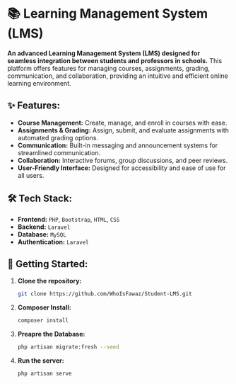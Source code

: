 # 📚 Learning Management System (LMS)

**An advanced Learning Management System (LMS) designed for seamless integration between students and professors in schools.** This platform offers features for managing courses, assignments, grading, communication, and collaboration, providing an intuitive and efficient online learning environment.

## ✨ Features:
- **Course Management:** Create, manage, and enroll in courses with ease.
- **Assignments & Grading:** Assign, submit, and evaluate assignments with automated grading options.
- **Communication:** Built-in messaging and announcement systems for streamlined communication.
- **Collaboration:** Interactive forums, group discussions, and peer reviews.
- **User-Friendly Interface:** Designed for accessibility and ease of use for all users.

## 🛠 Tech Stack:
- **Frontend:** `PHP`, `Bootstrap`, `HTML`, `CSS`
- **Backend:** `Laravel`
- **Database:** `MySQL`
- **Authentication:** `Laravel`

## 🚀 Getting Started:
1. **Clone the repository:**
   ```bash
   git clone https://github.com/WhoIsFawaz/Student-LMS.git

2. **Composer Install:**
   ```bash
   composer install

3. **Preapre the Database:**
   ```bash
   php artisan migrate:fresh --seed

4. **Run the server:**
   ```bash
   php artisan serve
